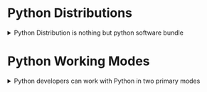 # Python Distributions
<details>
      <summary>Python Distribution is nothing but python software bundle</summary>

  1. python software
    
  2. Application Specific Libraries

  3. Editors
</details>

# Python Working Modes
<details>
      <summary>Python developers can work with Python in two primary modes</summary>
      - Interactive Mode
      - Scripting/Programming Mode
      </details>
</details>

